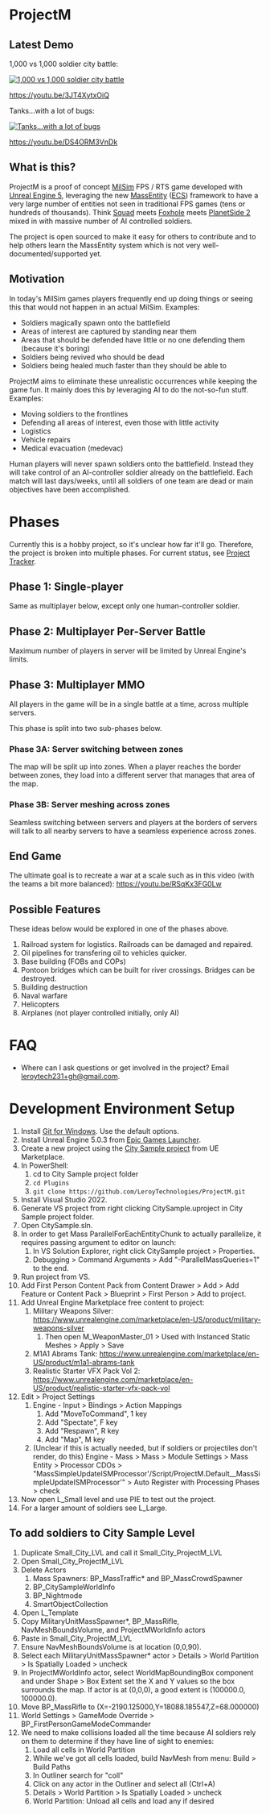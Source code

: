 # ProjectM

## Latest Demo

1,000 vs 1,000 soldier city battle:

[![1,000 vs 1,000 soldier city battle](https://img.youtube.com/vi/3JT4XytxOiQ/0.jpg)](https://www.youtube.com/watch?v=3JT4XytxOiQ)

https://youtu.be/3JT4XytxOiQ

Tanks...with a lot of bugs:

[![Tanks...with a lot of bugs](https://img.youtube.com/vi/DS4ORM3VnDk/0.jpg)](https://www.youtube.com/watch?v=DS4ORM3VnDk)

https://youtu.be/DS4ORM3VnDk

## What is this?

ProjectM is a proof of concept [MilSim](https://en.wikipedia.org/wiki/MilSim) FPS / RTS game developed with [Unreal Engine 5](https://www.unrealengine.com/en-US/unreal-engine-5), leveraging the new [MassEntity](https://docs.unrealengine.com/5.0/en-US/overview-of-mass-entity-in-unreal-engine/) ([ECS](https://en.wikipedia.org/wiki/Entity_component_system)) framework to have a very large number of entities not seen in traditional FPS games (tens or hundreds of thousands). Think [Squad](https://joinsquad.com/) meets [Foxhole](https://www.foxholegame.com/) meets [PlanetSide 2](https://www.planetside2.com/home) mixed in with massive number of AI controlled soldiers.

The project is open sourced to make it easy for others to contribute and to help others learn the MassEntity system which is not very well-documented/supported yet.

## Motivation

In today's MilSim games players frequently end up doing things or seeing this that would not happen in an actual MilSim. Examples:
- Soldiers magically spawn onto the battlefield
- Areas of interest are captured by standing near them
- Areas that should be defended have little or no one defending them (because it's boring)
- Soldiers being revived who should be dead
- Soldiers being healed much faster than they should be able to

ProjectM aims to eliminate these unrealistic occurrences while keeping the game fun. It mainly does this by leveraging AI to do the not-so-fun stuff. Examples:
- Moving soldiers to the frontlines
- Defending all areas of interest, even those with little activity
- Logistics
- Vehicle repairs
- Medical evacuation (medevac)

Human players will never spawn soldiers onto the battlefield. Instead they will take control of an AI-controller soldier already on the battlefield. Each match will last days/weeks, until all soldiers of one team are dead or main objectives have been accomplished.

# Phases

Currently this is a hobby project, so it's unclear how far it'll go. Therefore, the project is broken into multiple phases. For current status, see [Project Tracker](https://github.com/users/LeroyTechnologies/projects/1).

## Phase 1: Single-player

Same as multiplayer below, except only one human-controller soldier.

## Phase 2: Multiplayer Per-Server Battle

Maximum number of players in server will be limited by Unreal Engine's limits.

## Phase 3: Multiplayer MMO

All players in the game will be in a single battle at a time, across multiple servers.

This phase is split into two sub-phases below.

### Phase 3A: Server switching between zones

The map will be split up into zones. When a player reaches the border between zones, they load into a different server that manages that area of the map.

### Phase 3B: Server meshing across zones

Seamless switching between servers and players at the borders of servers will talk to all nearby servers to have a seamless experience across zones.

## End Game

The ultimate goal is to recreate a war at a scale such as in this video (with the teams a bit more balanced): https://youtu.be/RSqKx3FG0Lw

## Possible Features

These ideas below would be explored in one of the phases above.

1. Railroad system for logistics. Railroads can be damaged and repaired.
1. Oil pipelines for transfering oil to vehicles quicker.
1. Base building (FOBs and COPs)
1. Pontoon bridges which can be built for river crossings. Bridges can be destroyed.
1. Building destruction
1. Naval warfare
1. Helicopters
1. Airplanes (not player controlled initially, only AI)

# FAQ

- Where can I ask questions or get involved in the project? Email leroytech231+gh@gmail.com.


# Development Environment Setup

1. Install [Git for Windows](https://gitforwindows.org/). Use the default options.
1. Install Unreal Engine 5.0.3 from [Epic Games Launcher](https://store.epicgames.com/en-US/download).
1. Create a new project using the [City Sample project](https://www.unrealengine.com/marketplace/en-US/product/city-sample) from UE Marketplace.
1. In PowerShell:
    1. cd to City Sample project folder
    1. `cd Plugins`
    1. `git clone https://github.com/LeroyTechnologies/ProjectM.git`
1. Install Visual Studio 2022.
1. Generate VS project from right clicking CitySample.uproject in City Sample project folder.
1. Open CitySample.sln.
1. In order to get Mass ParallelForEachEntityChunk to actually parallelize, it requires passing argument to editor on launch:
    1. In VS Solution Explorer, right click CitySample project > Properties.
    1. Debugging > Command Arguments > Add "-ParallelMassQueries=1" to the end.
1. Run project from VS.
1. Add First Person Content Pack from Content Drawer > Add > Add Feature or Content Pack > Blueprint > First Person > Add to project.
1. Add Unreal Engine Marketplace free content to project:
    1. Military Weapons Silver: https://www.unrealengine.com/marketplace/en-US/product/military-weapons-silver
        1. Then open M_WeaponMaster_01 > Used with Instanced Static Meshes > Apply > Save
    1. M1A1 Abrams Tank: https://www.unrealengine.com/marketplace/en-US/product/m1a1-abrams-tank
    1. Realistic Starter VFX Pack Vol 2: https://www.unrealengine.com/marketplace/en-US/product/realistic-starter-vfx-pack-vol
1. Edit > Project Settings
    1. Engine - Input > Bindings > Action Mappings
        1. Add "MoveToCommand", 1 key
        1. Add "Spectate", F key
        1. Add "Respawn", R key
        1. Add "Map", M key
    1. (Unclear if this is actually needed, but if soldiers or projectiles don't render, do this) Engine - Mass > Mass > Module Settings > Mass Entity > Processor CDOs > "MassSimpleUpdateISMProcessor'/Script/ProjectM.Default__MassSimpleUpdateISMProcessor'" > Auto Register with Processing Phases > check
1. Now open L_Small level and use PIE to test out the project.
1. For a larger amount of soldiers see L_Large.

## To add soldiers to City Sample Level
1. Duplicate Small_City_LVL and call it Small_City_ProjectM_LVL
1. Open Small_City_ProjectM_LVL
1. Delete Actors
    1. Mass Spawners: BP_MassTraffic* and BP_MassCrowdSpawner
    1. BP_CitySampleWorldInfo
    1. BP_Nightmode
    1. SmartObjectCollection
1. Open L_Template
1. Copy MilitaryUnitMassSpawner*, BP_MassRifle, NavMeshBoundsVolume, and ProjectMWorldInfo actors
1. Paste in Small_City_ProjectM_LVL
1. Ensure NavMeshBoundsVolume is at location (0,0,90).
1. Select each MilitaryUnitMassSpawner* actor > Details > World Partition > Is Spatially Loaded > uncheck
1. In ProjectMWorldInfo actor, select WorldMapBoundingBox component and under Shape > Box Extent set the X and Y values so the box surrounds the map. If actor is at (0,0,0), a good extent is (100000.0, 100000.0).
1. Move BP_MassRifle to (X=-2190.125000,Y=18088.185547,Z=68.000000)
1. World Settings > GameMode Override > BP_FirstPersonGameModeCommander
1. We need to make collisions loaded all the time because AI soldiers rely on them to determine if they have line of sight to enemies:
    1. Load all cells in World Partition
    1. While we've got all cells loaded, build NavMesh from menu: Build > Build Paths
    1. In Outliner search for "coll"
    1. Click on any actor in the Outliner and select all (Ctrl+A)
    1. Details > World Partition > Is Spatially Loaded > uncheck
    1. World Partition: Unload all cells and load any if desired
